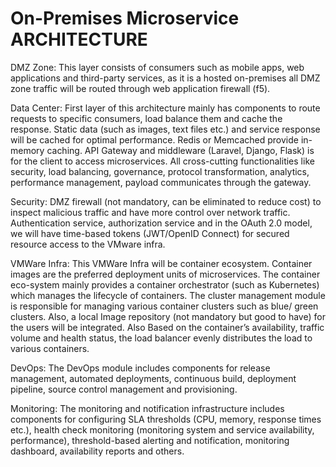 # On-Premises Microservice ARCHITECTURE #

DMZ Zone:
This layer consists of consumers such as mobile apps, web applications and third-party services, as it is a hosted on-premises all DMZ zone traffic will be routed through web application firewall (f5).

Data Center:
First layer of this architecture mainly has components to route requests to specific consumers, load balance them and cache the response. 
Static data (such as images, text files etc.) and service response will be cached for optimal performance. Redis or Memcached provide in-memory caching.
API Gateway and middleware (Laravel, Django, Flask) is for the client to access microservices. All cross-cutting functionalities like security, load balancing, governance, protocol transformation, analytics, performance management, payload communicates through the gateway.

Security:
DMZ firewall (not mandatory, can be eliminated to reduce cost) to inspect malicious traffic and have more control over network traffic. 
Authentication service, authorization service and in the OAuth 2.0 model, we will have time-based tokens (JWT/OpenID Connect) for secured resource access to the VMware infra.

VMWare Infra:
This VMWare Infra will be container ecosystem. Container images are the preferred deployment units of microservices. The container eco-system mainly provides a container orchestrator (such as Kubernetes) which manages the lifecycle of containers.
The cluster management module is responsible for managing various container clusters such as blue/ green clusters. Also, a local Image repository (not mandatory but good to have) for the users will be integrated. Also Based on the container’s availability, traffic volume and health status, the load balancer evenly distributes the load to various containers.

DevOps:
The DevOps module includes components for release management, automated deployments, continuous build, deployment pipeline, source control management and provisioning.

Monitoring:
The monitoring and notification infrastructure includes components for configuring SLA thresholds (CPU, memory, response times etc.), health check monitoring (monitoring system and service availability, performance), threshold-based alerting and notification, monitoring dashboard, availability reports and others.


